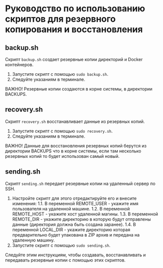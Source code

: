 # Руководство по использованию скриптов для резервного копирования и восстановления

## backup.sh
Скрипт `backup.sh` создает резервные копии директорий и Docker контейнеров.

1. Запустите скрипт с помощью `sudo backup.sh`.
2. Следуйте указаниям в терминале.

ВАЖНО! Резервные копии создаются в корне системы, в директории BACKUPS.

## recovery.sh
Скрипт `recovery.sh` восстанавливает данные из резервных копий.

1. Запустите скрипт с помощью `sudo recovery.sh`.
2. Следуйте указаниям в терминале.

ВАЖНО! Данные для восстановления резервных копий берутся из директории BACKUPS что в корне системы, если там несколько резервных копий то будет использован самый новый.

## sending.sh
Скрипт `sending.sh` передает резервные копии на удаленный сервер по SSH.

1. Настройте скрипт для этого отредактируйте его и внесите изменения:
   1.1. В переменной REMOTE_USER - укажите имя пользователя на удаленной машине.
   1.2. В переменной REMOTE_HOST - укажите хост удаленной магины.
   1.3. В переменной REMOTE_DIR - укажите директорию в которую будут отправлены данные (директория должна быть создана заранее).
   1.4. В переменной LOCAL_DIR - укажите директорию которая предварительно будет упакована в ZIP архив и передана на удаленную машину.
2. Запустите скрипт с помощью `sudo sending.sh`.

Следуйте этим инструкциям, чтобы создавать, восстанавливать и передавать резервные копии с помощью этих скриптов.
